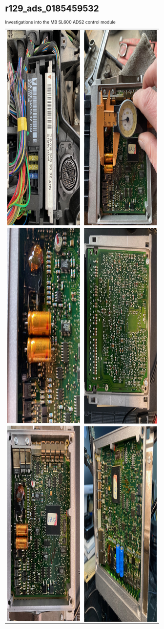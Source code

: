 # r129_ads_0185459532
Investigations into the MB SL600 ADS2 control module

<table>
  <tr>
    <td> <img src="./ads_images/IMG_3674.jpeg"  alt="1" width = 360px height = 640px ></td>
    <td><img src="./ads_images/IMG_3683.jpeg" alt="2" width = 360px height = 640px></td>
   </tr> 
   <tr>
      <td><img src="./ads_images/IMG_3687.jpeg" alt="3" width = 360px height = 640px></td>
      <td><img src="./ads_images/IMG_3699.jpeg" align="right" alt="4" width = 360px height = 640px>
  </td>
  <tr>
      <td><img src="./ads_images/IMG_3700.jpeg" alt="3" width = 360px height = 640px></td>
      <td><img src="./ads_images/IMG_3709.jpeg" align="right" alt="4" width = 360px height = 640px>
  </td>
  </tr>
</table>

